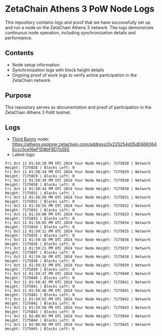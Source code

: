 # ZetaChain Athens 3 PoW Node Logs
This repository contains logs and proof that we have successfully set up and run a node on the ZetaChain Athens 3 network. The logs demonstrate continuous node operation, including synchronization details and performance.

## Contents
- Node setup information
- Synchronization logs with block height details
- Ongoing proof of work logs to verify active participation in the ZetaChain network

## Purpose
This repository serves as documentation and proof of participation in the ZetaChain Athens 3 PoW testnet.

## Logs

- [Third Bunny](https://thirdbunny.xyz/) node: https://athens.explorer.zetachain.com/address/0x225254d35dE666064Eccc5ce16eF1D8bF8D7b5EE
- Latest logs:
```
Fri Oct 11 01:58:28 PM UTC 2024 Your Node Height: 7175028 | Network Height: 7175028 | Blocks Left: 0
Fri Oct 11 01:58:34 PM UTC 2024 Your Node Height: 7175029 | Network Height: 7175029 | Blocks Left: 0
Fri Oct 11 01:58:39 PM UTC 2024 Your Node Height: 7175030 | Network Height: 7175030 | Blocks Left: 0
Fri Oct 11 01:58:44 PM UTC 2024 Your Node Height: 7175030 | Network Height: 7175031 | Blocks Left: 1
Fri Oct 11 01:58:50 PM UTC 2024 Your Node Height: 7175031 | Network Height: 7175031 | Blocks Left: 0
Fri Oct 11 01:58:55 PM UTC 2024 Your Node Height: 7175032 | Network Height: 7175032 | Blocks Left: 0
Fri Oct 11 01:59:00 PM UTC 2024 Your Node Height: 7175033 | Network Height: 7175033 | Blocks Left: 0
Fri Oct 11 01:59:05 PM UTC 2024 Your Node Height: 7175034 | Network Height: 7175034 | Blocks Left: 0
Fri Oct 11 01:59:11 PM UTC 2024 Your Node Height: 7175035 | Network Height: 7175035 | Blocks Left: 0
Fri Oct 11 01:59:16 PM UTC 2024 Your Node Height: 7175036 | Network Height: 7175036 | Blocks Left: 0
Fri Oct 11 01:59:21 PM UTC 2024 Your Node Height: 7175037 | Network Height: 7175037 | Blocks Left: 0
Fri Oct 11 01:59:26 PM UTC 2024 Your Node Height: 7175038 | Network Height: 7175038 | Blocks Left: 0
Fri Oct 11 01:59:32 PM UTC 2024 Your Node Height: 7175039 | Network Height: 7175039 | Blocks Left: 0
Fri Oct 11 01:59:37 PM UTC 2024 Your Node Height: 7175040 | Network Height: 7175040 | Blocks Left: 0
Fri Oct 11 01:59:42 PM UTC 2024 Your Node Height: 7175041 | Network Height: 7175041 | Blocks Left: 0
Fri Oct 11 01:59:48 PM UTC 2024 Your Node Height: 7175041 | Network Height: 7175041 | Blocks Left: 0
Fri Oct 11 01:59:53 PM UTC 2024 Your Node Height: 7175042 | Network Height: 7175042 | Blocks Left: 0
Fri Oct 11 01:59:58 PM UTC 2024 Your Node Height: 7175043 | Network Height: 7175043 | Blocks Left: 0
Fri Oct 11 02:00:03 PM UTC 2024 Your Node Height: 7175044 | Network Height: 7175044 | Blocks Left: 0
Fri Oct 11 02:00:08 PM UTC 2024 Your Node Height: 7175045 | Network Height: 7175045 | Blocks Left: 0
```

